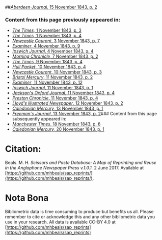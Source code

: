 ##[*Aberdeen Journal*, 15 November 1843, p. 2](https://mhbeals.github.io/sap_html/Aberdeen-Journal/Aberdeen-Journal-15-November-1843-p-2)

### Content from this page previously appeared in:
+ [*The Times*, 1 November 1843, p. 3](https://mhbeals.github.io/sap_html/The-Times/The-Times-1-November-1843-p-3)
+ [*The Times*, 1 November 1843, p. 4](https://mhbeals.github.io/sap_html/The-Times/The-Times-1-November-1843-p-4)
+ [*Newcastle Courant*, 3 November 1843, p. 7](https://mhbeals.github.io/sap_html/Newcastle-Courant/Newcastle-Courant-3-November-1843-p-7)
+ [*Examiner*, 4 November 1843, p. 9](https://mhbeals.github.io/sap_html/Examiner/Examiner-4-November-1843-p-9)
+ [*Ipswich Journal*, 4 November 1843, p. 4](https://mhbeals.github.io/sap_html/Ipswich-Journal/Ipswich-Journal-4-November-1843-p-4)
+ [*Morning Chronicle*, 7 November 1843, p. 2](https://mhbeals.github.io/sap_html/Morning-Chronicle/Morning-Chronicle-7-November-1843-p-2)
+ [*The Times*, 9 November 1843, p. 4](https://mhbeals.github.io/sap_html/The-Times/The-Times-9-November-1843-p-4)
+ [*Hull Packet*, 10 November 1843, p. 4](https://mhbeals.github.io/sap_html/Hull-Packet/Hull-Packet-10-November-1843-p-4)
+ [*Newcastle Courant*, 10 November 1843, p. 3](https://mhbeals.github.io/sap_html/Newcastle-Courant/Newcastle-Courant-10-November-1843-p-3)
+ [*Bristol Mercury*, 11 November 1843, p. 2](https://mhbeals.github.io/sap_html/Bristol-Mercury/Bristol-Mercury-11-November-1843-p-2)
+ [*Examiner*, 11 November 1843, p. 12](https://mhbeals.github.io/sap_html/Examiner/Examiner-11-November-1843-p-12)
+ [*Ipswich Journal*, 11 November 1843, p. 1](https://mhbeals.github.io/sap_html/Ipswich-Journal/Ipswich-Journal-11-November-1843-p-1)
+ [*Jackson's Oxford Journal*, 11 November 1843, p. 4](https://mhbeals.github.io/sap_html/Jackson's-Oxford-Journal/Jackson's-Oxford-Journal-11-November-1843-p-4)
+ [*Preston Chronicle*, 11 November 1843, p. 4](https://mhbeals.github.io/sap_html/Preston-Chronicle/Preston-Chronicle-11-November-1843-p-4)
+ [*Lloyd's Illustrated Newspaper*, 12 November 1843, p. 2](https://mhbeals.github.io/sap_html/Lloyd's-Illustrated-Newspaper/Lloyd's-Illustrated-Newspaper-12-November-1843-p-2)
+ [*Caledonian Mercury*, 13 November 1843, p. 1](https://mhbeals.github.io/sap_html/Caledonian-Mercury/Caledonian-Mercury-13-November-1843-p-1)
+ [*Freeman's Journal*, 13 November 1843, p. 2](https://mhbeals.github.io/sap_html/Freeman's-Journal/Freeman's-Journal-13-November-1843-p-2)### Content from this page subsequently appeared in:
+ [*Manchester Times*, 18 November 1843, p. 6](https://mhbeals.github.io/sap_html/Manchester-Times/Manchester-Times-18-November-1843-p-6)
+ [*Caledonian Mercury*, 20 November 1843, p. 1](https://mhbeals.github.io/sap_html/Caledonian-Mercury/Caledonian-Mercury-20-November-1843-p-1)
                    
# Citation: 

Beals. M. H. *Scissors and Paste Database: A Map of Reprinting and Reuse in the Anglophone Newspaper Press v.1.0.1.* 2 June 2017. Available at [https://github.com/mhbeals/sap_reprints/](https://github.com/mhbeals/sap_reprints/). 
                    
# Nota Bona

Bibliometric data is time consuming to produce but benefits us all. Please remember to cite or acknowledge this and any other bibliometric data you use in your research. All data is available CC-BY 4.0 at [https://github.com/mhbeals/sap_reprints](https://github.com/mhbeals/sap_reprints)